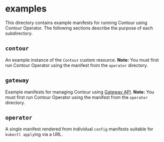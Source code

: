 # examples

This directory contains example manifests for running Contour using Contour
Operator. The following sections describe the purpose of each subdirectory.

## `contour`

An example instance of the `Contour` custom resource. **Note:** You must first
run Contour Operator using the manifest from the `operator` directory.

## `gateway`

Example manifests for managing Contour using [Gateway API](https://gateway-api.sigs.k8s.io/). **Note:** You must first
run Contour Operator using the manifest from the `operator` directory.

## `operator`

A single manifest rendered from individual `config` manifests suitable for
`kubectl apply`ing via a URL.
